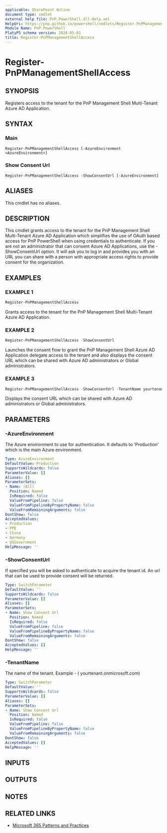 ```yaml
---
applicable: SharePoint Online
document type: cmdlet
external help file: PnP.PowerShell.dll-Help.xml
HelpUri: https://pnp.github.io/powershell/cmdlets/Register-PnPManagementShellAccess.html
Module Name: PnP.PowerShell
PlatyPS schema version: 2024-05-01
title: Register-PnPManagementShellAccess
---
```


# Register-PnPManagementShellAccess

## SYNOPSIS

Registers access to the tenant for the PnP Management Shell Multi-Tenant Azure AD Application.

## SYNTAX

### Main

```
Register-PnPManagementShellAccess [-AzureEnvironment <AzureEnvironment>]
```

### Show Consent Url

```
Register-PnPManagementShellAccess -ShowConsentUrl [-AzureEnvironment]
```

## ALIASES

This cmdlet has no aliases.

## DESCRIPTION

This cmdlet grants access to the tenant for the PnP Management Shell Multi-Tenant Azure AD Application which simplifies the use of OAuth based access for PnP PowerShell when using credentials to authenticate. If you are not an administrator that can consent Azure AD Applications, use the -ShowConsentUrl option. It will ask you to log in and provides you with an URL you can share with a person with appropriate access rights to provide consent for the organization.

## EXAMPLES

### EXAMPLE 1

```powershell
Register-PnPManagementShellAccess
```

Grants access to the tenant for the PnP Management Shell Multi-Tenant Azure AD Application.

### EXAMPLE 2

```powershell
Register-PnPManagementShellAccess -ShowConsentUrl
```

Launches the consent flow to grant the PnP Management Shell Azure AD Application delegate access to the tenant and also displays the consent URL which can be shared with Azure AD administrators or Global administrators.

### EXAMPLE 3

```powershell
Register-PnPManagementShellAccess -ShowConsentUrl -TenantName yourtenant.onmicrosoft.com
```

Displays the consent URL which can be shared with Azure AD administrators or Global administrators.

## PARAMETERS

### -AzureEnvironment

The Azure environment to use for authentication. It defaults to 'Production' which is the main Azure environment.

```yaml
Type: AzureEnvironment
DefaultValue: Production
SupportsWildcards: false
ParameterValue: []
Aliases: []
ParameterSets:
- Name: (All)
  Position: Named
  IsRequired: false
  ValueFromPipeline: false
  ValueFromPipelineByPropertyName: false
  ValueFromRemainingArguments: false
DontShow: false
AcceptedValues:
- Production
- PPE
- China
- Germany
- USGovernment
HelpMessage: ''
```

### -ShowConsentUrl

If specified you will be asked to authenticate to acquire the tenant id. An url that can be used to provide consent will be returned.

```yaml
Type: SwitchParameter
DefaultValue: ''
SupportsWildcards: false
ParameterValue: []
Aliases: []
ParameterSets:
- Name: Show Consent Url
  Position: Named
  IsRequired: false
  ValueFromPipeline: false
  ValueFromPipelineByPropertyName: false
  ValueFromRemainingArguments: false
DontShow: false
AcceptedValues: []
HelpMessage: ''
```

### -TenantName

The name of the tenant. Example - ( yourtenant.onmicrosoft.com)

```yaml
Type: SwitchParameter
DefaultValue: ''
SupportsWildcards: false
ParameterValue: []
Aliases: []
ParameterSets:
- Name: Show Consent Url
  Position: Named
  IsRequired: false
  ValueFromPipeline: false
  ValueFromPipelineByPropertyName: false
  ValueFromRemainingArguments: false
DontShow: false
AcceptedValues: []
HelpMessage: ''
```

## INPUTS

## OUTPUTS

## NOTES

## RELATED LINKS

- [Microsoft 365 Patterns and Practices](https://aka.ms/m365pnp)
